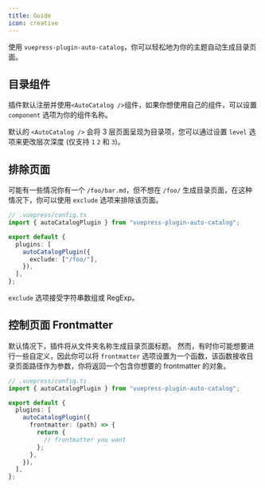```yaml
---
title: Guide
icon: creative
---
```


使用 `vuepress-plugin-auto-catalog`，你可以轻松地为你的主题自动生成目录页面。

## 目录组件

插件默认注册并使用`<AutoCatalog />`组件，如果你想使用自己的组件，可以设置 `component` 选项为你的组件名称。

默认的 `<AutoCatalog />` 会将 3 层页面呈现为目录项，您可以通过设置 `level` 选项来更改层次深度 (仅支持 `1` `2` 和 `3`)。

## 排除页面

可能有一些情况你有一个 `/foo/bar.md`，但不想在 `/foo/` 生成目录页面，在这种情况下，你可以使用 `exclude` 选项来排除该页面。

```ts
// .vuepress/config.ts
import { autoCatalogPlugin } from "vuepress-plugin-auto-catalog";

export default {
  plugins: [
    autoCatalogPlugin({
      exclude: ["/foo/"],
    }),
  ],
};
```

`exclude` 选项接受字符串数组或 RegExp。

## 控制页面 Frontmatter

默认情况下，插件将从文件夹名称生成目录页面标题。 然而，有时你可能想要进行一些自定义，因此你可以将 `frontmatter` 选项设置为一个函数，该函数接收目录页面路径作为参数，你将返回一个包含你想要的 frontmatter 的对象。

```ts
// .vuepress/config.ts
import { autoCatalogPlugin } from "vuepress-plugin-auto-catalog";

export default {
  plugins: [
    autoCatalogPlugin({
      frontmatter: (path) => {
        return {
          // frontmatter you want
        };
      },
    }),
  ],
};
```
